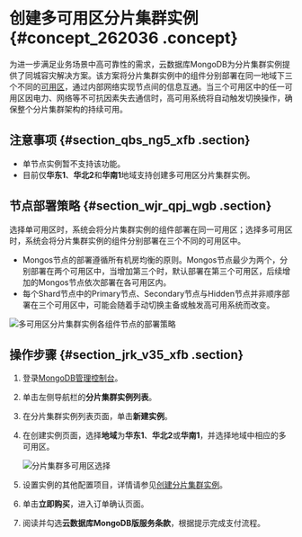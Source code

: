 # 创建多可用区分片集群实例 {#concept_262036 .concept}

为进一步满足业务场景中高可靠性的需求，云数据库MongoDB为分片集群实例提供了同城容灾解决方案。该方案将分片集群实例中的组件分别部署在同一地域下三个不同的[可用区](../../../../cn.zh-CN/产品简介/名词解释.md#ul_icc_njg_hfb)，通过内部网络实现节点间的信息互通。当三个可用区中的任一可用区因电力、网络等不可抗因素失去通信时，高可用系统将自动触发切换操作，确保整个分片集群架构的持续可用。

## 注意事项 {#section_qbs_ng5_xfb .section}

-   单节点实例暂不支持该功能。
-   目前仅**华东1**、**华北2**和**华南1**地域支持创建多可用区分片集群实例。

## 节点部署策略 {#section_wjr_qpj_wgb .section}

选择单可用区时，系统会将分片集群实例的组件部署在同一可用区；选择多可用区时，系统会将分片集群实例的组件分别部署在三个不同的可用区中。

-   Mongos节点的部署遵循所有机房均衡的原则。Mongos节点最少为两个，分别部署在两个可用区中，当增加第三个时，默认部署在第三个可用区，后续增加的Mongos节点依次部署在各可用区内。
-   每个Shard节点中的Primary节点、Secondary节点与Hidden节点并非顺序部署在三个可用区中，可能会随着手动切换主备或触发高可用系统而改变。

![](images/46749_zh-CN.png "多可用区分片集群实例各组件节点的部署策略")

## 操作步骤 {#section_jrk_v35_xfb .section}

1.  登录[MongoDB管理控制台](https://mongodb.console.aliyun.com/#/mongodb/list)。
2.  单击左侧导航栏的**分片集群实例列表**。
3.  在分片集群实例列表页面，单击**新建实例**。
4.  在创建实例页面，选择**地域**为**华东1**、**华北2**或**华南1**，并选择地域中相应的多可用区。

    ![分片集群多可用区选择](http://static-aliyun-doc.oss-cn-hangzhou.aliyuncs.com/assets/img/216351/155730604846740_zh-CN.png)

5.  设置实例的其他配置项目，详情请参见[创建分片集群实例](../../../../cn.zh-CN/分片集群快速入门/创建分片集群实例.md#)。
6.  单击**立即购买**，进入订单确认页面。
7.  阅读并勾选**云数据库MongoDB版服务条款**，根据提示完成支付流程。

